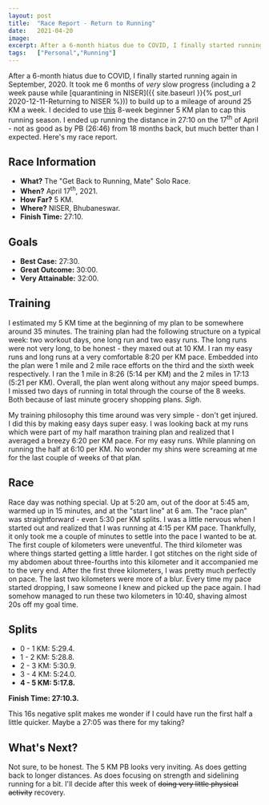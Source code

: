 ```yaml
---
layout: post
title:  "Race Report - Return to Running"
date:   2021-04-20
image:  
excerpt: After a 6-month hiatus due to COVID, I finally started running again in September, 2020. It took me 6 months of *very* slow progress (including a 2 week pause while <a href = "https://kprahlad.github.io/2020/12/11/Returning-to-NISER/">quarantining in NISER</a>) to build up to a mileage of around 25 KM a week. I decided to use <a href = "https://freerunningplans.com/5k-running-plans">this</a> 8-week beginner 5 KM plan to cap this running season.  I ended up running the distance in 27:10 on the 17<sup>th</sup> of April - not as good as by PB (26:46) from 18 months back, but much better than I expected. Here's my race report. 
tags:   ["Personal","Running"]
---
```


After a 6-month hiatus due to COVID, I finally started running again in September, 2020. It took me 6 months of *very* slow progress (including a 2 week pause while [quarantining in NISER]({{ site.baseurl }}{% post_url 2020-12-11-Returning to NISER %})) to build up to a mileage of around 25 KM a week. I decided to use [this](https://freerunningplans.com/5k-running-plans) 8-week beginner 5 KM plan to cap this running season.  I ended up running the distance in 27:10 on the 17<sup>th</sup> of April - not as good as by PB (26:46) from 18 months back, but much better than I expected. Here's my race report.     

## Race Information

* **What?** The "Get Back to Running, Mate" Solo Race.
* **When?** April 17<sup>th</sup>, 2021.
* **How Far?** 5 KM.
* **Where?** NISER, Bhubaneswar.
* **Finish Time:** 27:10.

## Goals

- **Best Case:** 27:30.
- **Great Outcome:** 30:00.
- **Very Attainable:** 32:00. 

## Training

I estimated my 5 KM time at the beginning of my plan to be somewhere around 35 minutes. The training plan had the following structure on a typical week: two workout days, one long run and two easy runs. The long runs were not very long, to be honest - they maxed out at 10 KM. I ran my easy runs and long runs at a very comfortable 8:20 per KM pace. Embedded into the plan were 1 mile and 2 mile race efforts on the third and the sixth week respectively. I ran the 1 mile in  8:26 (5:14 per KM) and the 2 miles in 17:13 (5:21 per KM). Overall, the plan went along without any major speed bumps. I missed two days of running in total through the course of the 8 weeks. Both because of last minute grocery shopping plans. *Sigh*.       

My training philosophy this time around was very simple - don't get injured. I did this by making easy days super easy. I was looking back at my runs which were part of my half marathon training plan and realized that I averaged a breezy 6:20 per KM pace. For my easy runs. While planning on running the half at 6:10 per KM. No wonder my shins were screaming at me for the last couple of weeks of that plan.      

## Race

Race day was nothing special. Up at 5:20 am, out of the door at 5:45 am, warmed up in 15 minutes, and at the "start line" at 6 am. The "race plan" was straightforward - even 5:30 per KM splits. I was a little nervous when I started out and realized that I was running at 4:15 per KM pace. Thankfully, it only took me a couple of minutes to settle into the pace I wanted to be at. The first couple of kilometers were uneventful. The third kilometer was where things started getting a little harder. I got stitches on the right side of my abdomen about three-fourths into this kilometer and it accompanied me to the very end. After the first three kilometers, I was pretty much perfectly on pace. The last two kilometers were more of a blur. Every time my pace started dropping, I saw someone I knew and picked up the pace again. I had somehow managed to run these two kilometers in 10:40, shaving almost 20s off my goal time.

## Splits

- 0 - 1 KM: 5:29.4.
- 1 - 2 KM: 5:28.8.
- 2 - 3 KM: 5:30.9.
- 3 - 4 KM: 5:24.0.
- **4 - 5 KM: 5:17.8.**

**Finish Time: 27:10.3.**

This 16s negative split makes me wonder if I could have run the first half a little quicker. Maybe a 27:05 was there for my taking?

## What's Next?

Not sure, to be honest. The 5 KM PB looks very inviting. As does getting back to longer distances. As does focusing on strength and sidelining running for a bit. I'll decide after this week of ~~doing very little physical activity~~ recovery.